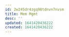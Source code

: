 ```yaml
---
id: 2w245dr4zgq98tdnvn7nvsm
title: Mem Mgmt
desc: ''
updated: 1641420436222
created: 1641420436222
---
```



